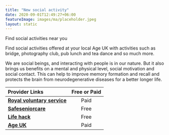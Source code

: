 ```yaml
---
title: "New social activity"
date: 2020-09-01T12:49:27+06:00
featureImage: images/ma/placeholder.jpeg
layout: static
---
```


Find social activities near you

Find social activities offered at your local Age UK with activities such as bridge, photography club, pub lunch and tea dance and so much more.

We are social beings, and interacting with people is in our nature. But it also brings us benefits on a mental and physical level, social motivation and social contact. This can help to improve memory formation and recall and protects the brain from neurodegenerative diseases for a better longer life.

| Provider Links      | Free or Paid  |  
| :-----------          | :--------------:      |  
| [**Royal voluntary service**](https://www.royalvoluntaryservice.org.uk/our-services/social-activities/) | Paid | 
| [**Safeseniorcare**](https://saferseniorcare.com/recreational-activities-for-elderly-seniors/) | Free | 
| [**Life hack**](https://www.lifehack.org/articles/lifestyle/24-enriching-activities-50-somethings-should-their-free-time.html) | Free | 
| [**Age UK**](https://www.ageuk.org.uk/services/in-your-area/social-activities/) | Paid | 
  

<br/><br/>






